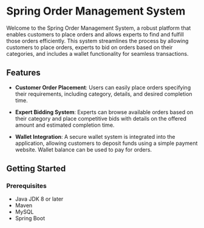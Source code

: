 # Spring Order Management System

Welcome to the Spring Order Management System, a robust platform that enables customers to place orders and allows experts to find and fulfill those orders efficiently. This system streamlines the process by allowing customers to place orders, experts to bid on orders based on their categories, and includes a wallet functionality for seamless transactions.

## Features

- **Customer Order Placement**: Users can easily place orders specifying their requirements, including category, details, and desired completion time.

- **Expert Bidding System**: Experts can browse available orders based on their category and place competitive bids with details on the offered amount and estimated completion time.

- **Wallet Integration**: A secure wallet system is integrated into the application, allowing customers to deposit funds using a simple payment website. Wallet balance can be used to pay for orders.

## Getting Started

### Prerequisites

- Java JDK 8 or later
- Maven
- MySQL
- Spring Boot
